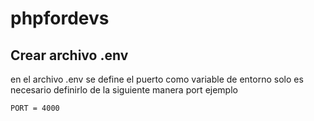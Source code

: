 # phpfordevs
## Crear archivo .env 
en el archivo .env se define el puerto como variable de entorno solo es necesario definirlo de la siguiente manera port ejemplo

 `PORT = 4000`